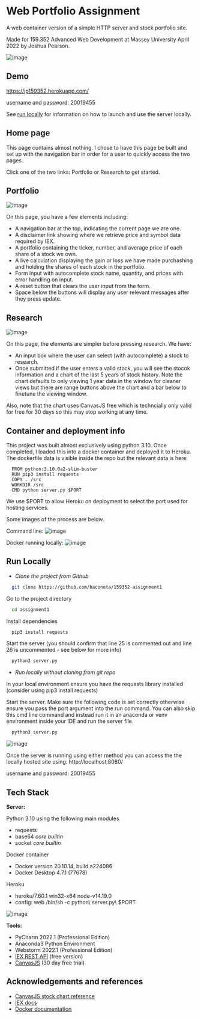 
# Web Portfolio Assignment

A web container version of a simple HTTP server and stock portfolio site.

Made for 159.352 Advanced Web Development at Massey University April 2022 by Joshua Pearson.

![image](https://user-images.githubusercontent.com/36744690/164894147-fdc230ac-a08c-4586-92b8-2dce05185a07.png)


## Demo

https://jp159352.herokuapp.com/

username and password: 20019455

See [run locally](#run-locally) for information on how to launch and use the server locally.

## Home page

This page contains almost nothing. I chose to have this page be built and set up with the navigation bar in order for a user to quickly access the two pages.

Click one of the two links: Portfolio or Research to get started.

## Portfolio

![image](https://user-images.githubusercontent.com/36744690/164894241-c8de3368-a8e9-4f6f-acaf-0888592d3285.png) 

On this page, you have a few elements including:
- A navigation bar at the top, indicating the current page we are one.
- A disclaimer link showing where we retrieve price and symbol data required by IEX.
- A portfolio containing the ticker, number, and average price of each share of a stock we own.
- A live calculation displaying the gain or loss we have made purchashing and holding the shares of each stock in the portfolio.
- Form input with autocomplete stock name, quantity, and prices with error handling on input.
- A reset button that clears the user input from the form.
- Space below the buttons will display any user relevant messages after they press update.

## Research

![image](https://user-images.githubusercontent.com/36744690/164894398-d1ce24a6-63a3-43e7-810b-4f186080fea7.png)

On this page, the elements are simpler before pressing research. We have:
- An input box where the user can select (with autocomplete) a stock to research.
- Once submitted if the user enters a valid stock, you will see the stocok information and a chart of the last 5 years of stock history.
Note the chart defaults to only viewing 1 year data in the window for cleaner views but there are range buttons above the chart and a bar below to finetune the viewing window.

Also, note that the chart uses CanvasJS free which is techncially only valid for free for 30 days so this may stop working at any time.


## Container and deployment info

This project was built almost exclusively using python 3.10. Once completed, I loaded this into a docker container and deployed it to Heroku.
The dockerfile data is visible inside the repo but the relevant data is here:

```docker
  FROM python:3.10.0a2-slim-buster
  RUN pip3 install requests
  COPY . /src
  WORKDIR /src
  CMD python server.py $PORT
```

We use $PORT to allow Heroku on deployment to select the port used for hosting services.

Some images of the process are below.

Command line:
![image](https://user-images.githubusercontent.com/36744690/164895717-0d04f994-6237-4f0e-a11a-9a73bd811bbd.png)

Docker running locally:
![image](https://user-images.githubusercontent.com/36744690/164895752-7a0c0155-140c-489b-93d3-7717cd57d0cb.png)

## Run Locally

- _Clone the project from Github_

```bash
  git clone https://github.com/baconeta/159352-assignment1
```

Go to the project directory

```bash
  cd assignment1
```

Install dependencies

```bash
  pip3 install requests
```

Start the server (you should confirm that line 25 is commented out and line 26 is uncommented - see below for more info)

```bash
  python3 server.py
```

- _Run locally without cloning from git repo_

In your local environment ensure you have the requests library installed (consider using pip3 install requests)

Start the server. Make sure the following code is set correctly otherwise ensure you pass the port argument into the run command.
You can also skip this cmd line command and instead run it in an anaconda or venv environment inside your IDE and run the server file.

```bash
  python3 server.py
```
![image](https://user-images.githubusercontent.com/36744690/164895225-59cfae01-a2a4-45d3-9f01-77e8d47978d8.png)


Once the server is running using either method you can access the the locally hosted site using:
http://localhost:8080/

username and password: 20019455
## Tech Stack

**Server:** 

Python 3.10 using the following main modules
- requests
- base64 _core builtin_
- socket _core builtin_

Docker container
- Docker version 20.10.14, build a224086
- Docker Desktop 4.7.1 (77678)

Heroku
- heroku/7.60.1 win32-x64 node-v14.19.0
- config: web /bin/sh -c python\ server.py\ \$PORT

![image](https://user-images.githubusercontent.com/36744690/164894926-d52da68c-0c80-4c0e-8f99-fdb86631fb7c.png)


**Tools:**
- PyCharm 2022.1 (Professional Edition)
- Anaconda3 Python Environment
- Webstorm 2022.1 (Professional Edition)
- [IEX REST API](https://iexcloud.io/) (free version)
- [CanvasJS](https://canvasjs.com/) (30 day free trial)





## Acknowledgements and references

 - [CanvasJS stock chart reference](https://canvasjs.com/docs/stockcharts/basics-of-creating-html5-stockchart/)
 - [IEX docs](https://iexcloud.io/docs/api/#api-reference)
 - [Docker documentation](https://docs.docker.com/get-started/)
